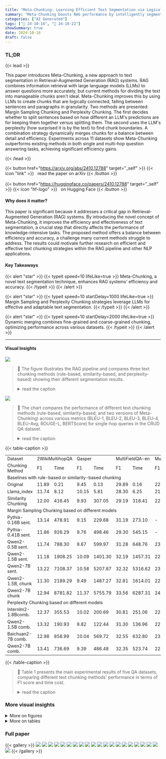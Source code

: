 ```yaml
---
title: "Meta-Chunking: Learning Efficient Text Segmentation via Logical Perception"
summary: "Meta-Chunking boosts RAG performance by intelligently segmenting text into logically coherent chunks, improving knowledge retrieval and question answering."
categories: ["AI Generated"]
tags: ["🔖 24-10-16", "🤗 24-10-22"]
showSummary: true
date: 2024-10-16
draft: false
---
```


### TL;DR


{{< lead >}}

This paper introduces Meta-Chunking, a new approach to text segmentation in Retrieval-Augmented Generation (RAG) systems.  RAG combines information retrieval with large language models (LLMs) to answer questions more accurately, but current methods for dividing the text into manageable chunks aren't ideal. Meta-Chunking improves this by using LLMs to create chunks that are logically connected, falling between sentences and paragraphs in granularity. Two methods are presented: Margin Sampling Chunking and Perplexity Chunking. The first decides whether to split sentences based on how different an LLM's predictions are for keeping them together versus splitting them. The second uses the LLM's perplexity (how surprised it is by the text) to find chunk boundaries.  A combination strategy dynamically merges chunks for a balance between detail and efficiency. Experiments across 11 datasets show Meta-Chunking outperforms existing methods in both single and multi-hop question answering tasks, achieving significant efficiency gains.

{{< /lead >}}


{{< button href="https://arxiv.org/abs/2410.12788" target="_self" >}}
{{< icon "link" >}} &nbsp; read the paper on arXiv
{{< /button >}}
<br><br>
{{< button href="https://huggingface.co/papers/2410.12788" target="_self" >}}
{{< icon "hf-logo" >}} &nbsp; on Hugging Face
{{< /button >}}

#### Why does it matter?
This paper is significant because it addresses a critical gap in Retrieval-Augmented Generation (RAG) systems.  By introducing the novel concept of Meta-Chunking, it improves the efficiency and effectiveness of text segmentation, a crucial step that directly affects the performance of knowledge-intensive tasks.  The proposed method offers a balance between efficiency and accuracy, a challenge many current methods struggle to address.  The results could motivate further research on efficient and effective text chunking strategies within the RAG pipeline and other NLP applications.
#### Key Takeaways

{{< alert "star" >}}
{{< typeit speed=10 lifeLike=true >}} Meta-Chunking, a novel text segmentation technique, enhances RAG systems' efficiency and accuracy. {{< /typeit >}}
{{< /alert >}}

{{< alert "star" >}}
{{< typeit speed=10 startDelay=1000 lifeLike=true >}} Margin Sampling and Perplexity Chunking strategies leverage LLMs for effective and adaptable text segmentation. {{< /typeit >}}
{{< /alert >}}

{{< alert "star" >}}
{{< typeit speed=10 startDelay=2000 lifeLike=true >}} Dynamic merging combines fine-grained and coarse-grained chunking, optimizing performance across various datasets. {{< /typeit >}}
{{< /alert >}}

------
#### Visual Insights



![](figures/figures_3_0.png)

> 🔼 The figure illustrates the RAG pipeline and compares three text chunking methods (rule-based, similarity-based, and perplexity-based) showing their different segmentation results.
> <details>
> <summary>read the caption</summary>
> Figure 1: Overview of RAG pipeline, as well as examples based on rules, similarity, and PPL segmentation. The same background color represents being located in the same chunk.
> </details>





![](charts/charts_8_0.png)

> 🔼 The chart compares the performance of different text chunking methods (rule-based, similarity-based, and two versions of Meta-Chunking) across various metrics (BLEU-1, BLEU-2, BLEU-3, BLEU-4, BLEU-Avg, ROUGE-L, BERTScore) for single-hop queries in the CRUD QA dataset.
> <details>
> <summary>read the caption</summary>
> Figure 3: Performance of different methods on single-hop query in the CRUD QA dataset. ppl represents direct PPL Chunking, with a threshold of 0.5. comb. indicates PPL Chunking with dynamic combination, with a threshold of 0 when performing PPL Chunking. Precise chunk length results and performance of remaining multi-hop scenarios are included in Appendix A.3.
> </details>





{{< table-caption >}}
<table id='2' style='font-size:14px'><tr><td>Dataset</td><td colspan="2">2WikiMultihopQA</td><td colspan="2">Qasper</td><td colspan="2">MultiFieldQA-en</td><td colspan="2">MultiFieldQA-zh</td><td colspan="4">MultiHop-RAG</td></tr><tr><td>Chunking Method</td><td>F1</td><td>Time</td><td>F1</td><td>Time</td><td>F1</td><td>Time</td><td>F1</td><td>Time</td><td>Hits@10</td><td>Hits@4</td><td>MAP@10</td><td>MRR@10</td></tr><tr><td colspan="13">Baselines with rule-based or similarity-based chunking</td></tr><tr><td>Original</td><td>11.89</td><td>0.21</td><td>9.45</td><td>0.13</td><td>29.89</td><td>0.16</td><td>22.45</td><td>0.06</td><td>0.6027</td><td>0.4523</td><td>0.1512</td><td>0.3507</td></tr><tr><td>Llama_index</td><td>11.74</td><td>8.12</td><td>10.15</td><td>5.81</td><td>28.30</td><td>6.25</td><td>21.85</td><td>5.53</td><td>0.7366</td><td>0.5437</td><td>0.1889</td><td>0.4068</td></tr><tr><td>Similarity Chunking</td><td>12.00</td><td>416.45</td><td>9.93</td><td>307.05</td><td>29.19</td><td>318.41</td><td>22.39</td><td>134.80</td><td>0.7232</td><td>0.5362</td><td>0.1841</td><td>0.3934</td></tr><tr><td colspan="13">Margin Sampling Chunking based on different models</td></tr><tr><td>Pythia-0.16B sent.</td><td>13.14</td><td>478.91</td><td>9.15</td><td>229.68</td><td>31.19</td><td>273.10</td><td>-</td><td>-</td><td>- 0.6993</td><td>0.5069</td><td>0.1793</td><td>0.3773</td></tr><tr><td>Pythia-0.41B sent.</td><td>11.86</td><td>926.29</td><td>9.76</td><td>498.46</td><td>29.30</td><td>545.15</td><td>-</td><td>-</td><td>0.7259</td><td>0.5596</td><td>0.1934</td><td>0.4235</td></tr><tr><td>Qwen2-0.5B sent.</td><td>11.74</td><td>788.30</td><td>9.67</td><td>599.97</td><td>31.28</td><td>648.76</td><td>23.35</td><td>480.35</td><td>0.7162</td><td>0.5246</td><td>0.1830</td><td>0.3913</td></tr><tr><td>Qwen2-1.5B sent.</td><td>11.18</td><td>1908.25</td><td>10.09</td><td>1401.30</td><td>32.19</td><td>1457.31</td><td>22.27</td><td>1081.64</td><td>0.7805</td><td>0.6089</td><td>0.2106</td><td>0.4661</td></tr><tr><td>Qwen2-7B sent.</td><td>13.22</td><td>7108.37</td><td>10.58</td><td>5207.87</td><td>32.32</td><td>5316.62</td><td>23.24</td><td>4212.00</td><td>0.6993</td><td>0.5197</td><td>0.1794</td><td>0.3835</td></tr><tr><td>Qwen2-1.5B, chunk</td><td>11.30</td><td>2189.29</td><td>9.49</td><td>1487.27</td><td>32.81</td><td>1614.01</td><td>22.08</td><td>1881.15</td><td>0.7109</td><td>0.5517</td><td>0.1970</td><td>0.4252</td></tr><tr><td>Qwen2-7B chunk</td><td>12.94</td><td>8781.82</td><td>11.37</td><td>5755.79</td><td>33.56</td><td>6287.31</td><td>24.24</td><td>5084.95</td><td>0.7175</td><td>0.5415</td><td>0.1903</td><td>0.4141</td></tr><tr><td colspan="13">Perplexity Chunking based on different models</td></tr><tr><td>Internlm2-1.8Bcomb.</td><td>12.37</td><td>355.53</td><td>10.02</td><td>200.69</td><td>30.81</td><td>251.06</td><td>22.53</td><td>161.15</td><td>0.7237</td><td>0.5499</td><td>0.1897</td><td>0.4121</td></tr><tr><td>Qwen2-1.5B comb.</td><td>13.32</td><td>190.93</td><td>9.82</td><td>122.44</td><td>31.30</td><td>136.96</td><td>22.57</td><td>107.94</td><td>0.7366</td><td>0.5570</td><td>0.1979</td><td>0.4300</td></tr><tr><td>Baichuan2-7B comb.</td><td>12.98</td><td>858.99</td><td>10.04</td><td>569.72</td><td>32.55</td><td>632.80</td><td>23.36</td><td>569.72</td><td>0.7206</td><td>0.5636</td><td>0.2048</td><td>0.4406</td></tr><tr><td>Qwen2-7B comb.</td><td>13.41</td><td>736.69</td><td>9.39</td><td>486.48</td><td>32.35</td><td>523.74</td><td>22.81</td><td>424.96</td><td>0.7215</td><td>0.5521</td><td>0.1967</td><td>0.4229</td></tr></table>{{< /table-caption >}}

> 🔼 Table 1 presents the main experimental results of five QA datasets, comparing different text chunking methods' performance in terms of F1 score and time cost.
> <details>
> <summary>read the caption</summary>
> Table 1: Main experimental results are presented in five QA datasets. The first four datasets are sourced from LongBench. sent. indicates whether it is suitable to separate two sentences, while chunk signifies whether the latter sentence is appropriate to be merged with the preceding chunk. comb. refers to the process of first segmenting the text using PPL Chunking with a threshold of 0, followed by dynamic combination.
> </details>



### More visual insights

<details>
<summary>More on figures
</summary>


![](figures/figures_4_0.png)

> 🔼 The figure illustrates the Meta-Chunking process, showing how sentences are grouped into meta-chunks based on logical connections, and then dynamically merged to achieve desired chunk sizes.
> <details>
> <summary>read the caption</summary>
> Figure 2: Overview of the entire process of Meta-Chunking. Each circle represents a complete sentence, and the sentence lengths are not consistent. The vertical lines indicate where to segment. The two sides at the bottom of the figure reveal Margin Sampling Chunking and Perplexity Chunking. Circles with the same background color represent a meta-chunk, which is dynamically combined to make the final chunk length meet user needs.
> </details>



![](figures/figures_9_0.png)

> 🔼 The figure shows the performance comparison of different text chunking methods on a single-hop query task from the CRUD QA dataset, highlighting the effectiveness of PPL Chunking with dynamic combination.
> <details>
> <summary>read the caption</summary>
> Figure 3: Performance of different methods on single-hop query in the CRUD QA dataset. ppl represents direct PPL Chunking, with a threshold of 0.5. comb. indicates PPL Chunking with dynamic combination, with a threshold of 0 when performing PPL Chunking. Precise chunk length results and performance of remaining multi-hop scenarios are included in Appendix A.3.
> </details>



![](figures/figures_9_1.png)

> 🔼 The figure compares the performance of different text chunking methods (original, Llama index, PPL Chunking, and PPL Chunking with dynamic combination) on a single-hop query in the CRUD QA dataset, using various metrics.
> <details>
> <summary>read the caption</summary>
> Figure 3: Performance of different methods on single-hop query in the CRUD QA dataset. ppl represents direct PPL Chunking, with a threshold of 0.5. comb. indicates PPL Chunking with dynamic combination, with a threshold of 0 when performing PPL Chunking. Precise chunk length results and performance of remaining multi-hop scenarios are included in Appendix A.3.
> </details>



</details>




<details>
<summary>More on tables
</summary>


{{< table-caption >}}
<br><table id='2' style='font-size:14px'><tr><td>Chunking Method</td><td>Overlap</td><td>BLEU-1</td><td>BLEU-2</td><td>BLEU-3</td><td>BLEU-4</td><td>BLEU-Avg</td><td>ROUGE-L</td><td>BERTScore</td></tr><tr><td colspan="9">Single-hop Query</td></tr><tr><td>Original</td><td>Fixed</td><td>0.3330</td><td>0.2641</td><td>0.2214</td><td>- 0.1881</td><td>- 0.2410</td><td>0.4060</td><td>0.8425</td></tr><tr><td>Llama_index</td><td>Dynamic</td><td>0.3326</td><td>0.2645</td><td>0.2214</td><td>0.1890</td><td>0.2413</td><td>0.4039</td><td>0.8439</td></tr><tr><td>Qwen2-1.5B, ppl</td><td>Dynamic</td><td>0.3592</td><td>0.2888</td><td>0.2435</td><td>0.2081</td><td>0.2644</td><td>0.4332</td><td>0.8555</td></tr><tr><td>Qwen2-7B ppl</td><td>Dynamic</td><td>0.3582</td><td>0.2898</td><td>0.2450</td><td>0.2097</td><td>0.2657</td><td>0.4308</td><td>0.8548</td></tr><tr><td>Baichuan2-7Bppi</td><td>Dynamic</td><td>0.3656</td><td>0.2952</td><td>0.2497</td><td>0.2143</td><td>0.2705</td><td>0.4393</td><td>0.8549</td></tr><tr><td colspan="9">Two-hop Query -</td></tr><tr><td>Original</td><td>Fixed</td><td>0.2251</td><td>- - 0.1300</td><td>- 0.0909</td><td>- 0.0689</td><td>- 0.1114</td><td>0.2579</td><td>0.8747</td></tr><tr><td>Llama_index</td><td>Dynamic</td><td>0.2223</td><td>0.1282</td><td>0.0896</td><td>0.0677</td><td>0.1099</td><td>0.2555</td><td>0.8732</td></tr><tr><td>Qwen2-1.5Bppl</td><td>Dynamic</td><td>0.2295</td><td>0.1331</td><td>0.0934</td><td>0.0709</td><td>0.1143</td><td>0.2609</td><td>0.8700</td></tr><tr><td>Qwen2-7B ppl</td><td>Dynamic</td><td>0.2312</td><td>0.1353</td><td>0.0949</td><td>0.0719</td><td>0.1162</td><td>0.2638</td><td>0.8751</td></tr><tr><td>Baichuan2-7Bppl</td><td>Dynamic</td><td>0.2336</td><td>0.1350</td><td>0.0940</td><td>0.0710</td><td>0.1154</td><td>0.2650</td><td>0.8754</td></tr><tr><td colspan="9">Three-hop Query -</td></tr><tr><td>Original</td><td>Fixed</td><td>0.2384</td><td>0.1268</td><td>0.0832</td><td>- 0.0602</td><td>- 0.1066</td><td>- 0.2546</td><td>0.8823</td></tr><tr><td>Llama_index</td><td>Dynamic</td><td>0.2331</td><td>0.1250</td><td>0.0825</td><td>0.0598</td><td>0.1049</td><td>0.2517</td><td>0.8796</td></tr><tr><td>Qwen2-1.5B, ppl</td><td>Dynamic</td><td>0.2453</td><td>0.1319</td><td>0.0881</td><td>0.0643</td><td>0.1114</td><td>0.2599</td><td>0.8808</td></tr><tr><td>Qwen2-7B ppl</td><td>Dynamic</td><td>0.2447</td><td>0.1330</td><td>0.0891</td><td>0.0651</td><td>0.1122</td><td>0.2618</td><td>0.8817</td></tr><tr><td>Baichuan2-7Bppi</td><td>Dynamic</td><td>0.2463</td><td>0.1324</td><td>0.0887</td><td>0.0651</td><td>0.1120</td><td>0.2596</td><td>0.8811</td></tr></table>{{< /table-caption >}}
> 🔼 {{ table.description }}
> <details>
> <summary>read the caption</summary>
> {{ table.caption }}
> </details>


> Table 1 presents the main experimental results of five question answering datasets, comparing the performance of various chunking methods including rule-based, similarity-based, and the proposed Meta-Chunking strategies across different metrics and LLMs.


{{< table-caption >}}
<br><table id='4' style='font-size:14px'><tr><td rowspan="2">Dataset Chunking Method</td><td colspan="2">2WikiMultihopQA</td><td colspan="2">Qasper</td><td colspan="2">MultiFieldQA-en</td><td colspan="2">MultiFieldQA-zh</td><td colspan="2">MultiHop-RAG</td></tr><tr><td>Length</td><td>Threshold</td><td>Length</td><td>Threshold</td><td>Length</td><td>Threshold</td><td>Length</td><td>Threshold</td><td>Length</td><td>Threshold</td></tr><tr><td colspan="11">Baselines with rule-based or similarity-based chunking</td></tr><tr><td>Original</td><td>123</td><td>-</td><td>- - 121</td><td>-</td><td>113</td><td>-</td><td>178</td><td>-</td><td>78</td><td>- - -</td></tr><tr><td>Llama_index</td><td>122.61(215)</td><td>-</td><td>120.91(198)</td><td>-</td><td>112.59(208)</td><td>-</td><td>178.04(242)</td><td>-</td><td>79.68</td><td>-</td></tr><tr><td>Similarity Chunking</td><td>125.24</td><td>0.82</td><td>122.91</td><td>0.83</td><td>114.18</td><td>0.83</td><td>180.23</td><td>0.73</td><td>80.13</td><td>0.75</td></tr><tr><td colspan="11">LLMs Direct Chunking - - - - -</td></tr><tr><td>Qwen2-72B</td><td>122.13(128)</td><td>-</td><td>- 120.17(90)</td><td>- -</td><td>111.98(88)</td><td>-</td><td>178.05(190)</td><td>-</td><td>-</td><td>-</td></tr><tr><td colspan="11">Margin Sampling Chunking based on different models</td></tr><tr><td>Pythia-0.16B sent.</td><td>122.45(144)</td><td>0+comb.</td><td>- - 120.77(148)</td><td>0+comb.</td><td>111.89(133)</td><td>- 0+comb.</td><td>- - - - -</td><td>-</td><td>- 77.60(85)</td><td>0+comb.</td></tr><tr><td>Pythia-0.41B sent.</td><td>121.83(143)</td><td>0+comb.</td><td>120.75(148)</td><td>0+comb.</td><td>112.31(134)</td><td>0+comb.</td><td>-</td><td>-</td><td>77.96(83)</td><td>0+comb.</td></tr><tr><td>Qwen2-0.5B sent.</td><td>122.33(148)</td><td>0+comb.</td><td>120.07(147)</td><td>0+comb.</td><td>112.46(136)</td><td>0+comb.</td><td>178.09(180)</td><td>0+comb.</td><td>78.04(91)</td><td>0+comb.</td></tr><tr><td>Qwen2-1.5B sent.</td><td>121.60(151)</td><td>0+comb.</td><td>120.61(148)</td><td>0+comb.</td><td>111.60(136)</td><td>0+comb.</td><td>177.11(195)</td><td>0+comb.</td><td>78.20(95)</td><td>0+comb.</td></tr><tr><td>Qwen2-7B sent.</td><td>121.75(145)</td><td>0+comb.</td><td>120.47(145)</td><td>0+comb.</td><td>111.93(134)</td><td>0+comb.</td><td>177.47(195)</td><td>0+comb.</td><td>77.90(95)</td><td>0+comb.</td></tr><tr><td>Qwen2-1.5B chunk</td><td>121.99(148)</td><td>0+comb.</td><td>120.21(144)</td><td>0+comb.</td><td>111.52(134)</td><td>0+comb.</td><td>177.80(200)</td><td>0+comb.</td><td>78.16(97)</td><td>0+comb.</td></tr><tr><td>Qwen2-7B chunk</td><td>121.81(138)</td><td>0+comb.</td><td>120.01(141)</td><td>0+comb.</td><td>111.56(129)</td><td>0+comb.</td><td>178.00(188)</td><td>0+comb.</td><td>77.49(95)</td><td>0+comb.</td></tr><tr><td colspan="11">Perplexity Chunking based on different models</td></tr><tr><td>Internlm2-1.8Bcomb.</td><td>122.62(152)</td><td>0+comb.</td><td>- - 120.14(155)</td><td>0+comb.</td><td>111.98(138)</td><td>- - 0+comb.</td><td>178.00(158)</td><td>0+comb.</td><td>78.25(89)</td><td>0+comb.</td></tr><tr><td>Qwen2-1.5B comb.</td><td>122.48(152)</td><td>0+comb.</td><td>120.56(156)</td><td>0+comb.</td><td>111.35(138)</td><td>0+comb.</td><td>178.00(159)</td><td>0+comb.</td><td>78.19(89)</td><td>0+comb.</td></tr><tr><td>Baichuan2-7B, comb.</td><td>122.37(152)</td><td>0+comb.</td><td>120.66(155)</td><td>0+comb.</td><td>111.85(138)</td><td>0+comb.</td><td>178.00(159)</td><td>0+comb.</td><td>78.01(90)</td><td>0+comb.</td></tr><tr><td>Qwen2-7B comb.</td><td>122.26(152)</td><td>0+comb.</td><td>120.26(155)</td><td>0+comb.</td><td>111.47(137)</td><td>0+comb.</td><td>177.80(156)</td><td>0+comb.</td><td>78.11(89)</td><td>0+comb.</td></tr></table>{{< /table-caption >}}
> 🔼 {{ table.description }}
> <details>
> <summary>read the caption</summary>
> {{ table.caption }}
> </details>


> Table 1 presents the main experimental results of five question answering datasets, comparing the performance of various text chunking methods on F1 score and time cost.


{{< table-caption >}}
<br><table id='2' style='font-size:20px'><tr><td>Chunking Method</td><td>Overlap Length</td><td>Chunk Length</td></tr><tr><td colspan="3">Chunking with Overlap</td></tr><tr><td>Original</td><td>50</td><td>218</td></tr><tr><td>Llama_index</td><td>48.78</td><td>217.03</td></tr><tr><td>Qwen2-1.5B ppl</td><td>49.97</td><td>212.79</td></tr><tr><td>Qwen2-7B ppl</td><td>50.41</td><td>217.53</td></tr><tr><td>Baichuan2-7Bppi</td><td>48.91</td><td>201.35</td></tr><tr><td colspan="3">Chunking without Overlap</td></tr><tr><td>Original</td><td>0</td><td>179</td></tr><tr><td>Llama_index</td><td>0</td><td>177.53</td></tr><tr><td>Qwen2-1.5B ppl</td><td>0</td><td>173.88</td></tr><tr><td>Qwen2-7B ppl</td><td>0</td><td>178.59</td></tr><tr><td>Baichuan2-7Bppi</td><td>0</td><td>162.56</td></tr><tr><td>Qwen2-1.5B comb.</td><td>0</td><td>177.95</td></tr><tr><td>Qwen2-7B comb.</td><td>0</td><td>178.09</td></tr><tr><td>Baichuan2-7Bcomb.</td><td>0</td><td>178.09</td></tr></table>{{< /table-caption >}}
> 🔼 {{ table.description }}
> <details>
> <summary>read the caption</summary>
> {{ table.caption }}
> </details>


> Table 1 presents the main experimental results of five QA datasets, comparing the performance of different chunking methods on several metrics, including F1 score and time.


{{< table-caption >}}
<br><table id='2' style='font-size:14px'><tr><td>Chunking Method</td><td>BLEU-1</td><td>BLEU-2</td><td>BLEU-3</td><td>BLEU-4</td><td>BLEU-Avg</td><td>ROUGE-L</td><td>BERTScore</td></tr><tr><td colspan="8">Single-hop Query -</td></tr><tr><td>Original</td><td>0.3515</td><td>0.2788</td><td>0.2340</td><td>0.1997</td><td>0.2548</td><td>0.4213</td><td>0.8489</td></tr><tr><td>Llama_index</td><td>0.3620</td><td>0.2920</td><td>0.2480</td><td>0.2134</td><td>0.2682</td><td>0.4326</td><td>0.8521</td></tr><tr><td>Qwen2-1.5B ppl</td><td>0.3714</td><td>0.3013</td><td>0.2569</td><td>0.2223</td><td>0.2778</td><td>0.4426</td><td>0.8563</td></tr><tr><td>Qwen2-7B ppl</td><td>0.3661</td><td>0.2935</td><td>0.2481</td><td>0.2127</td><td>0.2691</td><td>0.4379</td><td>0.8558</td></tr><tr><td>Baichuan2-7Bppl</td><td>0.3725</td><td>0.3011</td><td>0.2558</td><td>0.2207</td><td>0.2772</td><td>0.4429</td><td>0.8562</td></tr><tr><td>Qwen2-1.5B comb.</td><td>0.3760</td><td>0.3034</td><td>0.2577</td><td>0.2224</td><td>0.2797</td><td>0.4443</td><td>0.8586</td></tr><tr><td>Qwen2-7B comb.</td><td>0.3724</td><td>0.3012</td><td>0.2561</td><td>0.2206</td><td>0.2774</td><td>0.4445</td><td>0.8584</td></tr><tr><td>Baichuan2-7Bcomb.</td><td>0.3812</td><td>0.3091</td><td>0.2622</td><td>0.2259</td><td>0.2840</td><td>0.4494</td><td>0.8603</td></tr><tr><td colspan="8">Two-hop Query</td></tr><tr><td>Original</td><td>0.2322</td><td>0.1324</td><td>0.0919</td><td>0.0695</td><td>0.1133</td><td>0.2613</td><td>0.8768</td></tr><tr><td>Llama_index</td><td>0.2315</td><td>0.1321</td><td>0.0923</td><td>0.0697</td><td>0.1133</td><td>0.2585</td><td>0.8762</td></tr><tr><td>Qwen2-1.5B ppl</td><td>0.2328</td><td>0.1326</td><td>0.0918</td><td>0.0694</td><td>0.1133</td><td>0.2611</td><td>0.8749</td></tr><tr><td>Qwen2-7B ppl</td><td>0.2310</td><td>0.1323</td><td>0.0916</td><td>0.0691</td><td>0.1124</td><td>0.2597</td><td>0.8752</td></tr><tr><td>Baichuan2-7B ppl</td><td>0.2350</td><td>0.1341</td><td>0.0924</td><td>0.0695</td><td>0.1141</td><td>0.2637</td><td>0.8772</td></tr><tr><td>Qwen2-1.5B comb.</td><td>0.2372</td><td>0.1363</td><td>0.0950</td><td>0.0722</td><td>0.1164</td><td>0.2658</td><td>0.8743</td></tr><tr><td>Qwen2-7B comb.</td><td>0.2364</td><td>0.1360</td><td>0.0945</td><td>0.0713</td><td>0.1161</td><td>0.2661</td><td>0.8761</td></tr><tr><td>Baichuan2-7Bcomb.</td><td>0.2325</td><td>0.1329</td><td>0.0917</td><td>0.0689</td><td>0.1133</td><td>0.2623</td><td>0.8754</td></tr><tr><td colspan="8">Three-hop Query</td></tr><tr><td>Original</td><td>0.2494</td><td>0.1317</td><td>0.0869</td><td>0.0636</td><td>0.1110</td><td>0.2595</td><td>0.8827</td></tr><tr><td>Llama_index</td><td>0.2464</td><td>0.1327</td><td>0.0883</td><td>0.0644</td><td>0.1120</td><td>0.2596</td><td>0.8840</td></tr><tr><td>Qwen2-1.5B ppl</td><td>0.2402</td><td>0.1260</td><td>0.0827</td><td>0.0596</td><td>0.1054</td><td>0.2531</td><td>0.8802</td></tr><tr><td>Qwen2-7B ppl</td><td>0.2415</td><td>0.1266</td><td>0.0828</td><td>0.0597</td><td>0.1058</td><td>0.2549</td><td>0.8816</td></tr><tr><td>Baichuan2-7Bppl</td><td>0.2460</td><td>0.1293</td><td>0.0851</td><td>0.0615</td><td>0.1084</td><td>0.2568</td><td>0.8828</td></tr><tr><td>Qwen2-1.5B comb.</td><td>0.2449</td><td>0.1294</td><td>0.0855</td><td>0.0624</td><td>0.1086</td><td>0.2566</td><td>0.8828</td></tr><tr><td>Qwen2-7B comb.</td><td>0.2408</td><td>0.1274</td><td>0.0837</td><td>0.0610</td><td>0.1068</td><td>0.2551</td><td>0.8825</td></tr><tr><td>Baichuan2-7Bcomb.</td><td>0.2494</td><td>0.1324</td><td>0.0870</td><td>0.0632</td><td>0.1111</td><td>0.2613</td><td>0.8832</td></tr></table>{{< /table-caption >}}
> 🔼 {{ table.description }}
> <details>
> <summary>read the caption</summary>
> {{ table.caption }}
> </details>


> Table 1 presents the main experimental results of five question answering datasets, comparing the performance of various chunking methods based on different metrics and model sizes.


{{< table-caption >}}
<br><table id='4' style='font-size:18px'><tr><td>Chunking Method</td><td>Overlap Length</td><td>Chunk Length</td></tr><tr><td>Original</td><td>0</td><td>98.00</td></tr><tr><td>Llama_index</td><td>0</td><td>98.49</td></tr><tr><td>Qwen2-1.5B ppl</td><td>0</td><td>97.70</td></tr><tr><td>Qwen2-7B ppl</td><td>0</td><td>96.08</td></tr><tr><td>Baichuan2-7Bppi</td><td>0</td><td>97.59</td></tr></table>{{< /table-caption >}}
> 🔼 {{ table.description }}
> <details>
> <summary>read the caption</summary>
> {{ table.caption }}
> </details>


> Table 8 presents the overlap length and chunk length for different chunking methods used in the CUAD dataset experiment, where a threshold of 0 was used for direct PPL Chunking.


{{< table-caption >}}
<br><table id='2' style='font-size:14px'><tr><td>Dataset</td><td colspan="2">HotpotQA</td><td colspan="2">MuSiQue</td><td colspan="2">NarrativeQA</td><td colspan="2">DuReader</td></tr><tr><td>Chunking Method</td><td>Length</td><td>Threshold</td><td>Length</td><td>Threshold</td><td>Length</td><td>Threshold</td><td>Length</td><td>Threshold</td></tr><tr><td>Original</td><td>87</td><td>-</td><td>90</td><td>-</td><td>71</td><td>-</td><td>262</td><td></td></tr><tr><td>Llama_index</td><td>86.73(154)</td><td>-</td><td>89.94(157)</td><td>-</td><td>70.35(139)</td><td>-</td><td>262.06(330)</td><td>-</td></tr><tr><td>Qwen2-1.5Bppi</td><td>86.72</td><td>0.5</td><td>89.51</td><td>0.5</td><td>70.28</td><td>1.34</td><td>261.41</td><td>0.5</td></tr><tr><td>Qwen2-1.5B comb.</td><td>86.80(98)</td><td>0+comb.</td><td>89.59(103)</td><td>0+comb.</td><td>70.32(82)</td><td>0+comb.</td><td>261.34(213)</td><td>0+comb.</td></tr><tr><td>Qwen2-1.5B comb.</td><td>86.52(96)</td><td>0.1+comb.</td><td>89.60(100)</td><td>0.1+comb.</td><td>70.47(82)</td><td>0.1+comb.</td><td>261.98(200)</td><td>0.1+comb.</td></tr><tr><td>Qwen2-1.5B comb.</td><td>86.58(92)</td><td>0.2+comb.</td><td>89.75(96)</td><td>0.2+comb.</td><td>70.17(81)</td><td>0.2+comb.</td><td>261.92(189)</td><td>0.2+comb.</td></tr><tr><td>Qwen2-1.5B comb.</td><td>86.77(85)</td><td>0.3+comb.</td><td>89.60(88)</td><td>0.3+comb.</td><td>70.19(79)</td><td>0.3+comb.</td><td>261.06(170)</td><td>0.3+comb.</td></tr><tr><td>Qwen2-1.5B comb.</td><td>86.81(70)</td><td>0.4+comb.</td><td>89.68(75)</td><td>0.4+comb.</td><td>70.66(78)</td><td>0.4+comb.</td><td>261.48(140)</td><td>0.4+comb.</td></tr></table>{{< /table-caption >}}
> 🔼 {{ table.description }}
> <details>
> <summary>read the caption</summary>
> {{ table.caption }}
> </details>


> Table 1 presents the main experimental results of five question answering datasets, comparing the performance of different text chunking methods on various metrics, including F1 score and time.


{{< table-caption >}}
<br><table id='4' style='font-size:16px'><tr><td>Chunking Method</td><td>BLEU-1</td><td>BLEU-2</td><td>BLEU-3</td><td>BLEU-4</td><td>BLEU-Avg</td><td>ROUGE-L</td><td>BERTScore</td></tr><tr><td>Original</td><td>0.6845</td><td>0.4496</td><td>0.2997</td><td>0.1798</td><td>0.3513</td><td>0.4217</td><td>0.8043</td></tr><tr><td>Llama_index</td><td>0.6966</td><td>0.4573</td><td>0.3006</td><td>0.1730</td><td>0.3493</td><td>0.4137</td><td>0.8001</td></tr><tr><td>Qwen2-1.5B ppl</td><td>0.7098</td><td>0.4722</td><td>0.3180</td><td>0.1932</td><td>0.3677</td><td>0.4060</td><td>0.8006</td></tr><tr><td>Qwen2-7B ppl</td><td>0.7038</td><td>0.4670</td><td>0.3143</td><td>0.1911</td><td>0.3638</td><td>0.4070</td><td>0.8018</td></tr><tr><td>Baichuan2-7Bppl</td><td>0.7195</td><td>0.4738</td><td>0.3160</td><td>0.1884</td><td>0.3665</td><td>0.4111</td><td>0.8025</td></tr></table>{{< /table-caption >}}
> 🔼 {{ table.description }}
> <details>
> <summary>read the caption</summary>
> {{ table.caption }}
> </details>


> Table 1 presents the main experimental results of five question answering datasets, comparing the performance of different chunking methods on F1 score and time.


{{< table-caption >}}
<table id='6' style='font-size:20px'><tr><td>Chunking Method</td><td>Dataset Threshold</td><td>HotpotQA F1</td><td>MuSiQue F1</td><td>NarrativeQA F1</td><td>DuReader ROUGE-L</td></tr><tr><td>Original</td><td>-</td><td>15.79</td><td>7.21</td><td>5.72</td><td>20.69</td></tr><tr><td>Llama_index</td><td>-</td><td>15.72</td><td>8.19</td><td>5.03</td><td>21.41</td></tr><tr><td>Qwen2-1.5B ppl</td><td>Multi</td><td>17.74</td><td>8.39</td><td>6.12</td><td>20.77</td></tr><tr><td>Qwen2-1.5B comb.</td><td>0</td><td>17.47</td><td>8.08</td><td>4.93</td><td>20.77</td></tr><tr><td>Qwen2-1.5B comb.</td><td>0.1</td><td>17.19</td><td>7.48</td><td>4.91</td><td>20.33</td></tr><tr><td>Qwen2-1.5B comb.</td><td>0.2</td><td>17.70</td><td>7.31</td><td>5.20</td><td>20.95</td></tr><tr><td>Qwen2-1.5B comb.</td><td>0.3</td><td>17.46</td><td>7.92</td><td>5.08</td><td>21.22</td></tr><tr><td>Qwen2-1.5Bcomb.</td><td>0.4</td><td>16.44</td><td>8.05</td><td>5.80</td><td>21.65</td></tr></table>{{< /table-caption >}}
> 🔼 {{ table.description }}
> <details>
> <summary>read the caption</summary>
> {{ table.caption }}
> </details>


> Table 1 presents the main experimental results of five question answering datasets comparing different text chunking methods using various metrics, including F1 score and time.


{{< table-caption >}}
<br><table id='2' style='font-size:14px'><tr><td>Chunking and Re-ranking</td><td>Chunk Length</td><td>Threshold</td></tr><tr><td>Original</td><td>78</td><td>-</td></tr><tr><td>Original and BgeRerank</td><td>78</td><td>-</td></tr><tr><td>Original and PPLRerank</td><td>78 一</td><td>- -</td></tr><tr><td>Qwen2-1.5B, ppl</td><td>77.60</td><td>0.5</td></tr><tr><td>Qwen2-1.5B ppl BgeRerank and</td><td>77.60</td><td>0.5</td></tr><tr><td>Qwen2-1.5B ppl and PPLRerank</td><td>77.60</td><td>0.5</td></tr></table>{{< /table-caption >}}
> 🔼 {{ table.description }}
> <details>
> <summary>read the caption</summary>
> {{ table.caption }}
> </details>


> Table 1 presents the main experimental results of five question answering datasets, comparing the performance of different chunking methods (rule-based, similarity-based, Margin Sampling Chunking, and Perplexity Chunking) on various metrics (F1, Time, Hits@10, Hits@4, MAP@10, MRR@10).


{{< table-caption >}}
<table id='4' style='font-size:16px'><tr><td>Chunking and Re-ranking</td><td>Hits@8</td><td>Hits@6</td><td>Hits@4</td><td>Hits@2</td><td>MAP@10</td><td>MRR@10</td></tr><tr><td>Original</td><td>0.5627</td><td>0.5180</td><td>0.4523</td><td>0.3499</td><td>0.1512</td><td>0.3507</td></tr><tr><td>Original and BgeRerank</td><td>0.5818</td><td>0.5406</td><td>0.4741</td><td>0.3379</td><td>0.1486</td><td>0.3391</td></tr><tr><td>Original and PPLRerank</td><td>0.5769</td><td>0.5521</td><td>0.5055</td><td>0.4102</td><td>0.1849</td><td>0.4147</td></tr><tr><td>Qwen2-1.5Bppt</td><td>0.6838</td><td>- 0.6244</td><td>- 0.5503</td><td>- 0.4151</td><td>- 0.1954</td><td>- - 0.4195</td></tr><tr><td>Qwen2-1.5B, ppl BgeRerank and</td><td>0.6927</td><td>0.6435</td><td>0.5721</td><td>0.4381</td><td>0.2075</td><td>0.4413</td></tr><tr><td>Qwen2-1.5B ppl and PPLRerank</td><td>0.7197</td><td>0.6931</td><td>0.6568</td><td>0.5721</td><td>0.2590</td><td>0.5558</td></tr></table>{{< /table-caption >}}
> 🔼 {{ table.description }}
> <details>
> <summary>read the caption</summary>
> {{ table.caption }}
> </details>


> Table 1 presents the main experimental results of five question answering datasets, comparing the performance of different text chunking methods (rule-based, similarity-based, and the proposed Meta-Chunking methods) using various metrics and LLMs.


</details>


### Full paper

{{< gallery >}}
<img src="paper_images/1.png" class="grid-w50 md:grid-w33 xl:grid-w25" />
<img src="paper_images/2.png" class="grid-w50 md:grid-w33 xl:grid-w25" />
<img src="paper_images/3.png" class="grid-w50 md:grid-w33 xl:grid-w25" />
<img src="paper_images/4.png" class="grid-w50 md:grid-w33 xl:grid-w25" />
<img src="paper_images/5.png" class="grid-w50 md:grid-w33 xl:grid-w25" />
<img src="paper_images/6.png" class="grid-w50 md:grid-w33 xl:grid-w25" />
<img src="paper_images/7.png" class="grid-w50 md:grid-w33 xl:grid-w25" />
<img src="paper_images/8.png" class="grid-w50 md:grid-w33 xl:grid-w25" />
<img src="paper_images/9.png" class="grid-w50 md:grid-w33 xl:grid-w25" />
<img src="paper_images/10.png" class="grid-w50 md:grid-w33 xl:grid-w25" />
<img src="paper_images/11.png" class="grid-w50 md:grid-w33 xl:grid-w25" />
<img src="paper_images/12.png" class="grid-w50 md:grid-w33 xl:grid-w25" />
<img src="paper_images/13.png" class="grid-w50 md:grid-w33 xl:grid-w25" />
<img src="paper_images/14.png" class="grid-w50 md:grid-w33 xl:grid-w25" />
<img src="paper_images/15.png" class="grid-w50 md:grid-w33 xl:grid-w25" />
<img src="paper_images/16.png" class="grid-w50 md:grid-w33 xl:grid-w25" />
<img src="paper_images/17.png" class="grid-w50 md:grid-w33 xl:grid-w25" />
<img src="paper_images/18.png" class="grid-w50 md:grid-w33 xl:grid-w25" />
<img src="paper_images/19.png" class="grid-w50 md:grid-w33 xl:grid-w25" />
<img src="paper_images/20.png" class="grid-w50 md:grid-w33 xl:grid-w25" />
<img src="paper_images/21.png" class="grid-w50 md:grid-w33 xl:grid-w25" />
{{< /gallery >}}